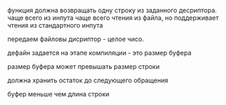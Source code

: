 функция должна возвращать одну строку из заданного десриптора.
чаще всего из инпута
чаще всего чтения из файла, но поддерживает чтения из стандартного инпута


передаем файловы дисриптор - целое чисо.

дефайн задается на этапе компиляции - это размер буфера


размер буфера может превышать размер строки

должна хранить остаток до следующего обращения


буфер меньше чем длина строки



